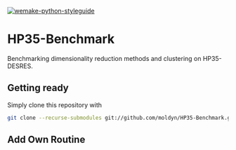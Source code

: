 [![wemake-python-styleguide](https://img.shields.io/badge/style-wemake-000000.svg)](https://github.com/wemake-services/wemake-python-styleguide)
# HP35-Benchmark
Benchmarking dimensionality reduction methods and clustering on HP35-DESRES.


## Getting ready
Simply clone this repository with
```bash
git clone --recurse-submodules git://github.com/moldyn/HP35-Benchmark.git
```

## Add Own Routine
